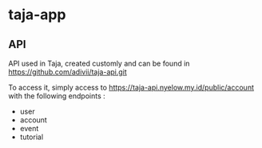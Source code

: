 # taja-app
## API
API used in Taja, created customly and can be found in https://github.com/adivii/taja-api.git

To access it, simply access to https://taja-api.nyelow.my.id/public/account with the following endpoints :
- user
- account
- event
- tutorial
